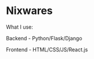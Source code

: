 <h1>Nixwares</h1>
<p>What I use:</p>
<p>Backend - Python/Flask/Django</p>
<p>Frontend - HTML/CSS/JS/React.js</p>

